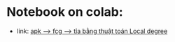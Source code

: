 # Notebook on colab:

- link: [apk --> fcg --> tỉa bằng thuật toán Local degree](https://colab.research.google.com/drive/1xymBgSY7ctvWkyt_vakO9Im_DlqEyWDy?usp=sharing)